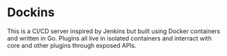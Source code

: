# Dockins

This is a CI/CD server inspired by Jenkins but built using Docker containers and written in Go. 
Plugins all live in isolated containers and interract with core and other plugins through exposed APIs.
